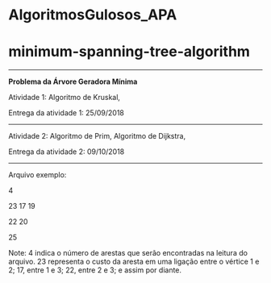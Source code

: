 # AlgoritmosGulosos_APA
# minimum-spanning-tree-algorithm

__________________________________________________________



____________Problema da Árvore Geradora Mínima____________

Atividade 1: Algoritmo de Kruskal,

Entrega da atividade 1: 25/09/2018

__________________________________________________________

Atividade 2: Algoritmo de Prim, Algoritmo de Dijkstra,

Entrega da atividade 2: 09/10/2018

__________________________________________________________


Arquivo exemplo:

4

23 17 19

22 20

25


Note: 4 indica o número de arestas que serão encontradas na leitura do arquivo. 23 representa o custo da aresta em uma ligação entre o vértice 1 e 2; 17, entre 1 e 3; 22, entre 2 e 3; e assim por diante.